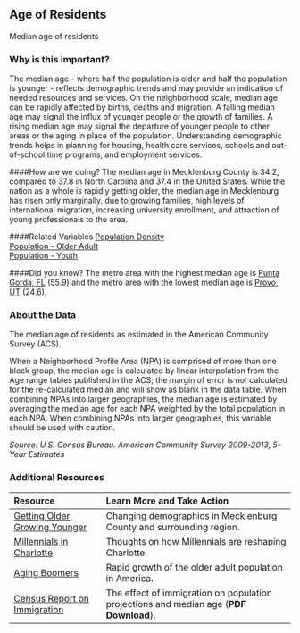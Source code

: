 ## Age of Residents
Median age of residents 

### Why is this important?
The median age - where half the population is older and half the population is younger - reflects demographic trends and may provide an indication of needed resources and services. On the neighborhood scale, median age can be rapidly affected by births, deaths and migration. A falling median age may signal the influx of younger people or the growth of families. A rising median age may signal the departure of younger people to other areas or the aging in place of the population. Understanding demographic trends helps in planning for housing, health care services, schools and out-of-school time programs, and employment services. 

####How are we doing?
The median age in Mecklenburg County is 34.2, compared to 37.8 in North Carolina and 37.4 in the United States. While the nation as a whole is rapidly getting older, the median age in Mecklenburg has risen only marginally, due to growing families, high levels of international migration, increasing university enrollment, and attraction of young professionals to the area.

####Related Variables
<a href="javascript:void(0)" onclick="model.metricId = 'm47'">Population Density</a>  
<a href="javascript:void(0)" onclick="model.metricId = 'm13'">Population - Older Adult</a>  
<a href="javascript:void(0)" onclick="model.metricId = 'm12'">Population - Youth</a>  

####Did you know?
The  metro area with the  highest median age is [Punta Gorda, FL](http://www.ci.punta-gorda.fl.us/) (55.9) and the metro area with the lowest median age is [Provo, UT](http://www.provo.org/) (24.6).

### About the Data
The median age of residents as estimated in the American Community Survey (ACS). 
 
When a Neighborhood Profile Area (NPA) is comprised of more than one block group, the median age is calculated by linear interpolation from the Age range tables published in the ACS; the margin of error is not calculated for the re-calculated median and will show as blank in the data table.  When combining NPAs into larger geographies, the median age is estimated by averaging the median age for each NPA weighted by the total population in each NPA. When combining NPAs into larger geographies, this variable should be used with caution.

_Source: U.S. Census Bureau. American Community Survey <span tabindex="1000" class="meta-definition" data-toggle="popover" data-title="Why 2009-2013 not 2013?" data-content="Data labeled 2009-2013 describe average conditions reported through the American Community Survey (ACS) during the period of January 2009 through December 2013. The Census collects ACS data from only a small sample of households every month. For reliable small-area estimates, the Census compiles five years of ACS data, which are used in the Quality of Life Explorer.">2009-2013</span>, 5-Year Estimates_  


### Additional Resources

|Resource | Learn More and Take Action | 
|:--- | :--- |
|[Getting Older, Growing Younger](http://ui.uncc.edu/story/census-2011-charlotte-region-age-change) | Changing demographics in Mecklenburg County and surrounding region.
|[Millennials in Charlotte](http://www.bizjournals.com/charlotte/print-edition/2014/07/11/from-how-they-work-to-where-they-live-millennials.html?page=all)| Thoughts on how Millennials are reshaping Charlotte.
|[Aging Boomers](https://www.census.gov/newsroom/releases/archives/aging_population/cb10-72.html) | Rapid growth of the older adult population in America.
|[Census Report on Immigration](http://www.census.gov/population/projections/files/analytical-document09.pdf) | The effect of immigration on population projections and median age (**PDF Download**).
